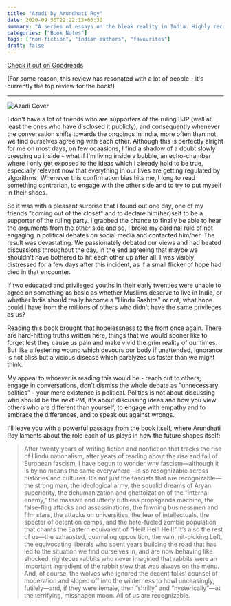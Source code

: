 ```yaml
---
title: "Azadi by Arundhati Roy"
date: 2020-09-30T22:22:13+05:30
summary: "A series of essays on the bleak reality in India. Highly recommended."
categories: ["Book Notes"]
tags: ["non-fiction", "indian-authors", "favourites"]
draft: false
---
```


[Check it out on Goodreads](https://www.goodreads.com/review/show/3534647672)

(For some reason, this review has resonated with a lot of people - it's currently the top review for the book!)

------------------------------------

![Azadi Cover](/images/azadi.webp#center "Azadi Cover")

I don't have a lot of friends who are supporters of the ruling BJP (well at least the ones who have disclosed it publicly), and consequently whenever the conversation shifts towards the ongoings in India, more often than not, we find ourselves agreeing with each other. Although this is perfectly alright for me on most days, on few ocaasions, I find a shadow of a doubt slowly creeping up inside - what if I'm living inside a bubble, an echo-chamber where I only get exposed to the ideas which I already hold to be true, especially relevant now that everything in our lives are getting regulated by algorithms. Whenever this confirmation bias hits me, I long to read something contrarian, to engage with the other side and to try to put myself in their shoes.

So it was with a pleasant surprise that I found out one day, one of my friends "coming out of the closet" and to declare him(her)self to be a supporter of the ruling party. I grabbed the chance to finally be able to hear the arguments from the other side and so, I broke my cardinal rule of not engaging in political debates on social media and contacted him/her. The result was devastating. We passionately debated our views and had heated discussions throughout the day, in the end agreeing that maybe we shouldn't have bothered to hit each other up after all. I was visibly distressed for a few days after this incident, as if a small flicker of hope had died in that encounter.

If two educated and privileged youths in their early twenties were unable to agree on something as basic as whether Muslims deserve to live in India, or whether India should really become a "Hindu Rashtra" or not, what hope could I have from the millions of others who didn't have the same privileges as us?

Reading this book brought that hopelessness to the front once again. There are hard-hitting truths written here, things that we would sooner like to forget lest they cause us pain and make vivid the grim reality of our times. But like a festering wound which devours our body if unattended, ignorance is not bliss but a vicious disease which paralyzes us faster than we might think.

My appeal to whoever is reading this would be - reach out to others, engage in conversations, don't dismiss the whole debate as "unnecessary politics" - your mere existence is political. Politics is not about discussing who should be the next PM, it's about discussing ideas and how you view others who are different than yourself, to engage with empathy and to embrace the differences, and to speak out against wrongs.

I'll leave you with a powerful passage from the book itself, where Arundhati Roy laments about the role each of us plays in how the future shapes itself:

> After twenty years of writing fiction and nonfiction that tracks the rise of Hindu nationalism, after years of reading about the rise and fall of European fascism, I have begun to wonder why fascism—although it is by no means the same everywhere—is so recognizable across histories and cultures. It’s not just the fascists that are recognizable—the strong man, the ideological army, the squalid dreams of Aryan superiority, the dehumanization and ghettoization of the “internal enemy,” the massive and utterly ruthless propaganda machine, the false-flag attacks and assassinations, the fawning businessmen and film stars, the attacks on universities, the fear of intellectuals, the specter of detention camps, and the hate-fueled zombie population that chants the Eastern equivalent of “Heil! Heil! Heil!” It’s also the rest of us—the exhausted, quarreling opposition, the vain, nit-picking Left, the equivocating liberals who spent years building the road that has led to the situation we find ourselves in, and are now behaving like shocked, righteous rabbits who never imagined that rabbits were an important ingredient of the rabbit stew that was always on the menu. And, of course, the wolves who ignored the decent folks’ counsel of moderation and sloped off into the wilderness to howl unceasingly, futilely—and, if they were female, then “shrilly” and “hysterically”—at the terrifying, misshapen moon. All of us are recognizable. 

